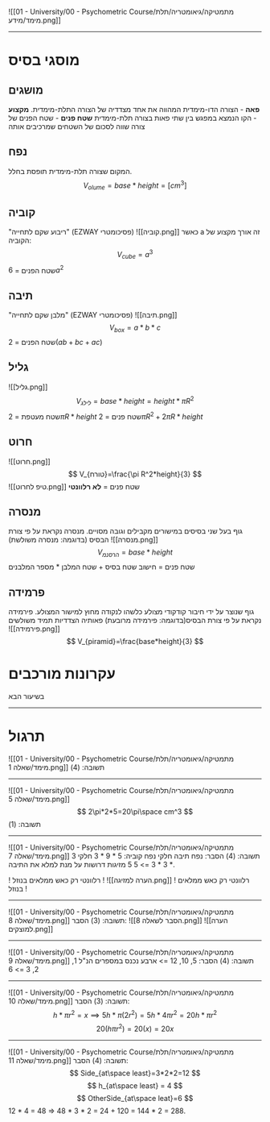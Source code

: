 ![[01 - University/00 - Psychometric Course/מתמטיקה/גיאומטריה/תלת מימד/מידע.png]]
***
# מוסגי בסיס
## מושגים
**פאה** - הצורה הדו-מימדית המהווה את אחד מצדדיה של הצורה התלת-מימדית.
**מקצוע** - הקו הנמצא במפגש בין שתי פאות בצורה תלת-מימדית
**שטח פנים** - שטח הפנים של צורה שווה לסכום של השטחים שמרכיבים אותה
## נפח
המקום שצורה תלת-מימדית תופסת בחלל.
$$
V_{olume}=base * height=[cm^3]
$$
## קוביה
"ריבוע שקם לתחייה" (EZWAY פסיכומטרי)
![[קוביה.png]]
כאשר a זה אורך מקצוע של הקוביה:
$$
V_{cube}=a^3
$$
שטח הפנים = $6a^2$
## תיבה
"מלבן שקם לתחייה" (EZWAY פסיכומטרי)
![[תיבה.png]]
$$
V_{box}=a*b*c
$$
שטח הפנים = $2(ab+bc+ac)$
## גליל
![[גליל.png]]
$$
V_{לילג}=base * height = height * \pi R^2
$$
שטח מעטפת = $2\pi R*height$
שטח פנים = $2\pi R^2+2\pi R*height$
## חרוט
![[חרוט.png]]
$$
V_{טורח}=\frac{\pi R^2*height}{3}
$$
![[טיפ לחרוט.png]]
שטח פנים = **לא רלוונטי**
## מנסרה
גוף בעל שני בסיסים במישורים מקבילים וגובה מסויים.
מנסרה נקראת על פי צורת הבסיס (בדוגמה: מנסרה משולשת)
![[מנסרה.png]]
$$
V_{הרסנמ}=base*height
$$
שטח פנים = חישוב שטח בסיס + שטח המלבן * מספר המלבנים
## פרמידה
גוף שנוצר על ידי חיבור קודקודי מצולע כלשהו לנקודה מחוץ למישור המצולע.
פירמידה נקראת על פי צורת הבסיס(בדוגמה: פירמידה מרובעת)
פאותיה הצדדיות תמיד משולשים
![[פירמידה.png]]
$$
V_{piramid}=\frac{base*height}{3}
$$
# עקרונות מורכבים
בשיעור הבא
***
# תרגול
![[01 - University/00 - Psychometric Course/מתמטיקה/גיאומטריה/תלת מימד/שאלה 1.png]]
תשובה: (4)
***
![[01 - University/00 - Psychometric Course/מתמטיקה/גיאומטריה/תלת מימד/שאלה 5.png]]
$$
2\pi*2*5=20\pi\space cm^3
$$
תשובה: (1)
***
![[01 - University/00 - Psychometric Course/מתמטיקה/גיאומטריה/תלת מימד/שאלה 7.png]]
תשובה: (4)
הסבר: נפח תיבה חלקי נפח קוביה: 5 * 9 * 3 חלקי 3 * 3 * 3 => 5 
5 מזיגות דרושות על מנת למלא את התיבה.

! רלוונטי רק כאש ממלאים בנוזל !
![[הערה למזיגה.png]]
! רלוונטי רק כאש ממלאים בנוזל !
***
![[01 - University/00 - Psychometric Course/מתמטיקה/גיאומטריה/תלת מימד/שאלה 8.png]]
תשובה: (3)
הסבר: 
![[הסבר לשאלה 8.png]]
![[הערה למוצקים.png]]
***
![[01 - University/00 - Psychometric Course/מתמטיקה/גיאומטריה/תלת מימד/שאלה 9.png]]
תשובה: (4)
הסבר: 5, 10, 12 => ארבע נכנס במספרים הנ"ל 1, 2, 3 => 6
***
![[01 - University/00 - Psychometric Course/מתמטיקה/גיאומטריה/תלת מימד/שאלה 10.png]]
תשובה: (3)
הסבר:
$$
h * \pi r^2=x\implies5h*\pi(2r^2)=5h*4\pi r^2=20h*\pi r^2
$$
$$
20(h\pi r^2)=20(x)=20x
$$
***
![[01 - University/00 - Psychometric Course/מתמטיקה/גיאומטריה/תלת מימד/שאלה 11.png]]
תשובה: (4)
הסבר:
$$
Side_{at\space least}=3*2*2=12
$$
$$
h_{at\space least} = 4
$$
$$
OtherSide_{at\space leat}=6
$$
12 * 4 = 48 => 48 * 3 * 2 = 24 + 120 = 144 * 2 = 288.
